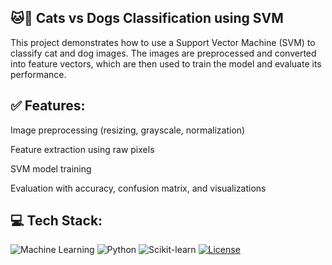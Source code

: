 ## 🐱🐶 Cats vs Dogs Classification using SVM
This project demonstrates how to use a Support Vector Machine (SVM) to classify cat and dog images. The images are preprocessed and converted into feature vectors, which are then used to train the model and evaluate its performance.

## ✅ Features:
Image preprocessing (resizing, grayscale, normalization)

Feature extraction using raw pixels 

SVM model training 

Evaluation with accuracy, confusion matrix, and visualizations

## 💻 Tech Stack:
![Machine Learning](https://img.shields.io/badge/Machine-Learning-blue)
![Python](https://img.shields.io/badge/Python-3.8%2B-yellowgreen)
![Scikit-learn](https://img.shields.io/badge/Scikit--Learn-1.0%2B-orange)
[![License](https://img.shields.io/badge/License-MIT-blue?style=flat-square&logo=github&labelColor=blue&color=lightgrey&logoWidth=20)](LICENSE)

